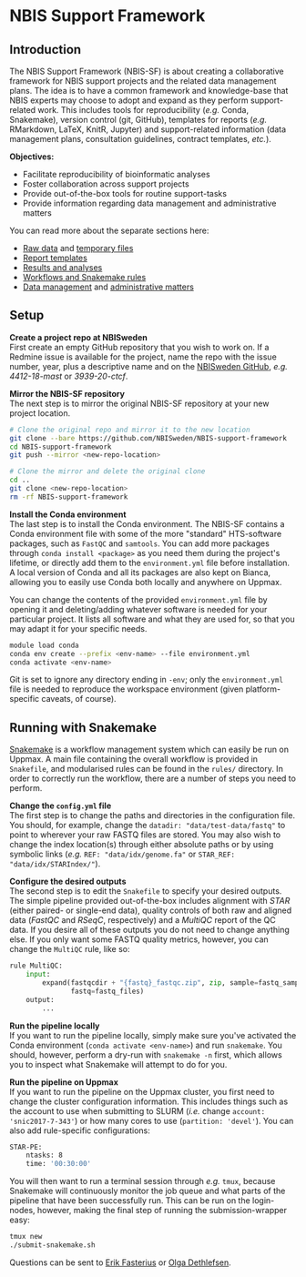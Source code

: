 # NBIS Support Framework

## Introduction

The NBIS Support Framework (NBIS-SF) is about creating a collaborative
framework for NBIS support projects and the related data management plans. The
idea is to have a common framework and knowledge-base that NBIS experts may
choose to adopt and expand as they perform support-related work. This includes
tools for reproducibility (*e.g.* Conda, Snakemake), version control (git,
GitHub), templates for reports (*e.g.* RMarkdown, LaTeX, KnitR, Jupyter) and
support-related information (data management plans, consultation guidelines,
contract templates, *etc.*).

**Objectives:**
 * Facilitate reproducibility of bioinformatic analyses
 * Foster collaboration across support projects
 * Provide out-of-the-box tools for routine support-tasks
 * Provide information regarding data management and administrative matters

You can read more about the separate sections here:
 * [Raw data][sf-data] and [temporary files][sf-scratch]
 * [Report templates][sf-report]
 * [Results and analyses][sf-results]
 * [Workflows and Snakemake rules][sf-rules]
 * [Data management][sf-dmp] and [administrative matters][sf-admin]

## Setup

**Create a project repo at NBISweden** \
First create an empty GitHub repository that you wish to work on. If a Redmine
issue is available for the project, name the repo with the issue number, year,
plus a descriptive name and on the [NBISweden GitHub][nbissweden], *e.g.*
*4412-18-mast* or *3939-20-ctcf*.

**Mirror the NBIS-SF repository** \
The next step is to mirror the original NBIS-SF repository at your new project
location.

```bash
# Clone the original repo and mirror it to the new location
git clone --bare https://github.com/NBISweden/NBIS-support-framework
cd NBIS-support-framework
git push --mirror <new-repo-location>

# Clone the mirror and delete the original clone
cd ..
git clone <new-repo-location>
rm -rf NBIS-support-framework
```

**Install the Conda environment** \
The last step is to install the Conda environment. The NBIS-SF contains a
Conda environment file with some of the more "standard" HTS-software packages,
such as `FastQC` and `samtools`. You can add more packages through `conda
install <package>` as you need them during the project's lifetime, or directly
add them to the `environment.yml` file before installation. A local version of
Conda and all its packages are also kept on Bianca, allowing you to easily
use Conda both locally and anywhere on Uppmax.

You can change the contents of the provided `environment.yml` file by opening
it and deleting/adding whatever software is needed for your particular project.
It lists all software and what they are used for, so that you may adapt it for
your specific needs.

```bash
module load conda
conda env create --prefix <env-name> --file environment.yml
conda activate <env-name>
```

Git is set to ignore any directory ending in `-env`; only the `environment.yml`
file is needed to reproduce the workspace environment (given platform-specific
caveats, of course).

## Running with Snakemake

[Snakemake][snakemake-home] is a workflow management system which can easily be
run on Uppmax. A main file containing the overall workflow is provided in
`Snakefile`, and modularised rules can be found in the `rules/` directory. In
order to correctly run the workflow, there are a number of steps you need to
perform.

**Change the `config.yml` file** \
The first step is to change the paths and directories in the configuration
file. You should, for example, change the `datadir: "data/test-data/fastq"` to
point to wherever your raw FASTQ files are stored. You may also wish to change
the index location(s) through either absolute paths or by using symbolic links 
(*e.g.* `REF: "data/idx/genome.fa"` or `STAR_REF: "data/idx/STARIndex/"`).

**Configure the desired outputs** \
The second step is to edit the `Snakefile` to specify your desired outputs. The
simple pipeline provided out-of-the-box includes alignment with *STAR* (either
paired- or single-end data), quality controls of both raw and aligned data
(*FastQC* and *RSeqC*, respectively) and a *MultiQC* report of the QC data.
If you desire all of these outputs you do not need to change anything else.
If you only want some FASTQ quality metrics, however, you can change the
`MultiQC` rule, like so:

```python
rule MultiQC:
    input:
        expand(fastqcdir + "{fastq}_fastqc.zip", zip, sample=fastq_samples,
               fastq=fastq_files)
    output:
        ...
```

**Run the pipeline locally** \
If you want to run the pipeline locally, simply make sure you've activated the
Conda environment (`conda activate <env-name>`) and run `snakemake`. You
should, however, perform a dry-run with `snakemake -n` first, which allows you
to inspect what Snakemake will attempt to do for you.

**Run the pipeline on Uppmax** \
If you want to run the pipeline on the Uppmax cluster, you first need to change
the cluster configuration information. This includes things such as the account
to use when submitting to SLURM (*i.e.* change `account: 'snic2017-7-343'`) or
how many cores to use (`partition: 'devel'`). You can also add rule-specific
configurations:

```bash
STAR-PE:
    ntasks: 8
    time: '00:30:00'
```

You will then want to run a terminal session through *e.g.* `tmux`, because
Snakemake will continuously monitor the job queue and what parts of the
pipeline that have been successfully run. This can be run on the login-nodes,
however, making the final step of running the submission-wrapper easy:

```bash
tmux new
./submit-snakemake.sh
```

Questions can be sent to [Erik Fasterius](mailto:erik.fasterius@nbis.se?subject=[NBIS-SF])
or [Olga Dethlefsen](mailto:olga.dethlefsen@nbis.se?subject=[NBIS-SF]).

[conda-home]: https://conda.io/en/latest/
[conda-install]: https://conda.io/projects/conda/en/latest/user-guide/install/index.html
[nbissweden]: https://github.com/NBISweden
[sf-admin]: https://github.com/NBISweden/NBIS-support-framework/tree/master/admin
[sf-data]: https://github.com/NBISweden/NBIS-support-framework/tree/master/data
[sf-dmp]: https://github.com/NBISweden/NBIS-support-framework/tree/master/doc/data-management
[sf-report]: https://github.com/NBISweden/NBIS-support-framework/tree/master/reports
[sf-results]: https://github.com/NBISweden/NBIS-support-framework/tree/master/results
[sf-rules]: https://github.com/NBISweden/NBIS-support-framework/tree/master/rules
[sf-scratch]: https://github.com/NBISweden/NBIS-support-framework/tree/master/scratch
[snakemake-home]: https://snakemake.readthedocs.io/en/stable/
